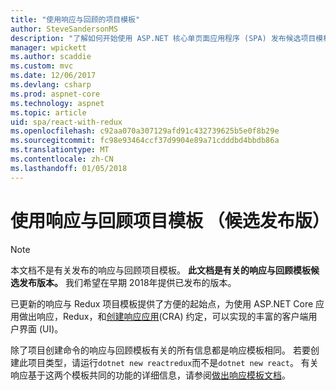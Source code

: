 ```yaml
---
title: "使用响应与回顾的项目模板"
author: SteveSandersonMS
description: "了解如何开始使用 ASP.NET 核心单页面应用程序 (SPA) 发布候选项目模板用于使用 Redux 和创建响应应用程序的响应。"
manager: wpickett
ms.author: scaddie
ms.custom: mvc
ms.date: 12/06/2017
ms.devlang: csharp
ms.prod: aspnet-core
ms.technology: aspnet
ms.topic: article
uid: spa/react-with-redux
ms.openlocfilehash: c92aa070a307129afd91c432739625b5e0f8b29e
ms.sourcegitcommit: fc98e93464ccf37d9904e89a71cdddbd4bbdb86a
ms.translationtype: MT
ms.contentlocale: zh-CN
ms.lasthandoff: 01/05/2018
---
```

# <a name="use-the-react-with-redux-project-template-release-candidate"></a>使用响应与回顾项目模板 （候选发布版）

> [!NOTE]
> 本文档不是有关发布的响应与回顾项目模板。 **此文档是有关的响应与回顾模板候选发布版本。** 我们希望在早期 2018年提供已发布的版本。

已更新的响应与 Redux 项目模板提供了方便的起始点，为使用 ASP.NET Core 应用做出响应，Redux，和[创建响应应用](https://github.com/facebookincubator/create-react-app)(CRA) 约定，可以实现的丰富的客户端用户界面 (UI)。

除了项目创建命令的响应与回顾模板有关的所有信息都是响应模板相同。 若要创建此项目类型，请运行`dotnet new reactredux`而不是`dotnet new react`。 有关响应基于这两个模板共同的功能的详细信息，请参阅[做出响应模板文档](xref:spa/react)。
